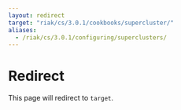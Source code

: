 ```yaml
---
layout: redirect
target: "riak/cs/3.0.1/cookbooks/supercluster/"
aliases:
  - /riak/cs/3.0.1/configuring/superclusters/
---
```


# Redirect

This page will redirect to `target`.
